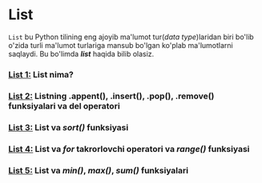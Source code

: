 # List

`List` bu Python tilining eng ajoyib ma'lumot tur(_data type_)laridan biri bo'lib o'zida turli ma'lumot turlariga mansub bo'lgan ko'plab ma'lumotlarni saqlaydi. Bu bo'limda **_list_** haqida bilib olasiz.

### [List 1:](./list/list_1.html) List nima?

### [List 2:](./list/list_2.html) Listning .appent(), .insert(), .pop(), .remove() funksiyalari va del operatori

### [List 3:](./list/list_3.html) List va _sort()_ funksiyasi

### [List 4:](./list/list_4.html) List va _for_ takrorlovchi operatori va _range()_ funksiyasi

### [List 5:](./list/list_5.html) List va _min()_, _max()_, _sum()_ funksiyalari
